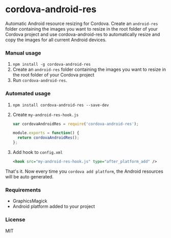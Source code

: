# cordova-android-res

Automatic Android resource resizing for Cordova. Create an `android-res` folder containing the images you want to resize 
in the root folder of your Cordova project and use cordova-android-res to automatically resize and copy the images for 
all current Android devices.

### Manual usage

1. `npm install -g cordova-android-res`
2. Create an `android-res` folder containing the images you want to resize in the root folder of your Cordova project
3. Run `cordova-android-res`.

### Automated usage

1. `npm install cordova-android-res --save-dev`

2. Create `my-android-res-hook.js`
    ```javascript
    var cordovaAndroidRes = require('cordova-android-res');
    
    module.exports = function() {
      return cordovaAndroidRes();
    };
    ```

3. Add hook to `config.xml`
    ```xml
    <hook src="my-android-res-hook.js" type="after_platform_add" />
    ```

That's it. Now every time you `cordova add platform`, the Android resources will be auto generated.

### Requirements

- GraphicsMagick
- Android platform added to your project

### License

MIT